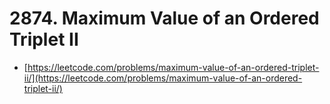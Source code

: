 # 2874. Maximum Value of an Ordered Triplet II

- [https://leetcode.com/problems/maximum-value-of-an-ordered-triplet-ii/](https://leetcode.com/problems/maximum-value-of-an-ordered-triplet-ii/)
